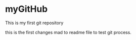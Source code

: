 # myGitHub
This is my first git repository


this is the first changes mad to readme file to test git process.
